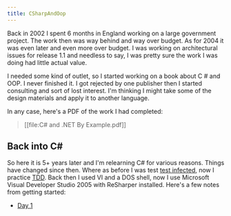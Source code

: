```yaml
---
title: CSharpAndOop
---
```

Back in 2002 I spent 6 months in England working on a large government project. The work then was way behind and way over budget. As for 2004 it was even later and even more over budget. I was working on architectural issues for release 1.1 and needless to say, I was pretty sure the work I was doing had little actual value.

I needed some kind of outlet, so I started working on a book about C # and OOP. I never finished it. I got rejected by one publisher then I started consulting and sort of lost interest. I'm thinking I might take some of the design materials and apply it to another language.

In any case, here's a PDF of the work I had completed:
> [[file:C# and .NET By Example.pdf]]



## Back into C#
So here it is 5+ years later and I'm relearning C# for various reasons. Things have changed since then. Where as before I was test [test infected](http://junit.sourceforge.net/doc/testinfected/testing.htm), now I practice [TDD](http://schuchert.wikispaces.com/Test+Driven+Development). Back then I used VI and a DOS shell, now I use Microsoft Visual Developer Studio 2005 with ReSharper installed. Here's a few notes from getting started:
* [Day 1]({{site.pagesurl}}/Relearning_C_Sharp_-_Day1)
